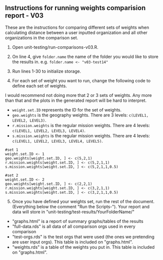 ## Instructions for running weights comparision report - V03

These are the instructions for comparing different sets of weights when calculating distance between a user inputted organization and all other organizations in the comparison set. 

1. Open unit-testing/run-comparisons-v03.R. 

2. On line 4, give `folder.name` the name of the folder you would like to store the results in. e.g. `folder.name <- "v03-test14"`

3. Run lines 1-30 to initialize storage. 

4. For each set of weight you want to run,  change the following code to define each set of weights. 

I would recommend not doing more that 2 or 3 sets of weights. Any more than that and the plots in the generated report will be hard to interpret. 

- `weight.set.ID` represents the ID for the set of weights. 
- `geo.weights` is the geography weights. There are 3 levels: `c(LEVEL1, LEVEL2, LEVEL3)`. 
- `r.mission.weights` is the regular mission weights. There are 4 levels: `c(LEVEL1, LEVEL2, LEVEL3, LEVEL4)`. 
- `s.mission.weights` is the regular mission weights. There are 4 levels: `c(LEVEL1, LEVEL2, LEVEL3, LEVEL4, LEVEL5)`. 

```
#set 1
weight.set.ID <- 1
geo.weights[weight.set.ID, ] <- c(5,2,1)
r.mission.weights[weight.set.ID, ] <- c(5,2,1,1)
s.mission.weights[weight.set.ID, ] <- c(5,2,1,1,0.5)

#set 2
weight.set.ID <- 2
geo.weights[weight.set.ID, ] <- c(2,2,1)
r.mission.weights[weight.set.ID, ] <- c(3,2,1,1)
s.mission.weights[weight.set.ID, ] <- c(3,2,1,1,0.5)

```

5. Once you have defined your weights set, run the rest of the document. (Everything below the comment "Run the Scripts-"). Your report and data will store in "unit-testing/test-results/YourFolderName/"
- "graphs.html" is a report of summary graphs/tables of the results
- "full-data.rds" is all data of all comparison orgs used in every comparison
- "test-orgs.rds" is the test orgs that were used (the ones we pretending are user input orgs). This table is included on "graphs.html".
- "weights.rds" is a table of the weights you put in. This table is included on "graphs.html".
